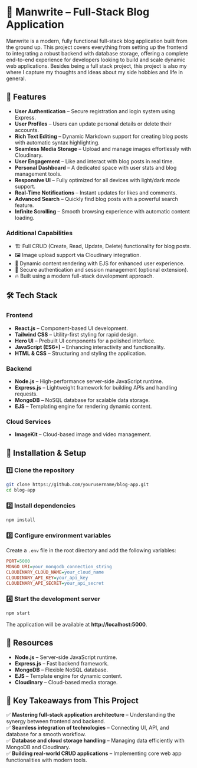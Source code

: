 # 📝 Manwrite – Full-Stack Blog Application

Manwrite is a modern, fully functional full-stack blog application built from the ground up. This project covers everything from setting up the frontend to integrating a robust backend with database storage, offering a complete end-to-end experience for developers looking to build and scale dynamic web applications. Besides being a full stack project, this project is also my where I capture my thoughts and ideas about my side hobbies and life in general.

## 🚀 Features

- **User Authentication** – Secure registration and login system using Express.
- **User Profiles** – Users can update personal details or delete their accounts.
- **Rich Text Editing** – Dynamic Markdown support for creating blog posts with automatic syntax highlighting.
- **Seamless Media Storage** – Upload and manage images effortlessly with Cloudinary.
- **User Engagement** – Like and interact with blog posts in real time.
- **Personal Dashboard** – A dedicated space with user stats and blog management tools.
- **Responsive UI** – Fully optimized for all devices with light/dark mode support.
- **Real-Time Notifications** – Instant updates for likes and comments.
- **Advanced Search** – Quickly find blog posts with a powerful search feature.
- **Infinite Scrolling** – Smooth browsing experience with automatic content loading.

### Additional Capabilities

- 🏗️ Full CRUD (Create, Read, Update, Delete) functionality for blog posts.
- 🖼️ Image upload support via Cloudinary integration.
- 📄 Dynamic content rendering with EJS for enhanced user experience.
- 🔐 Secure authentication and session management (optional extension).
- 🔥 Built using a modern full-stack development approach.

## 🛠 Tech Stack

### **Frontend**

- **React.js** – Component-based UI development.
- **Tailwind CSS** – Utility-first styling for rapid design.
- **Hero UI** – Prebuilt UI components for a polished interface.
- **JavaScript (ES6+)** – Enhancing interactivity and functionality.
- **HTML & CSS** – Structuring and styling the application.

### **Backend**

- **Node.js** – High-performance server-side JavaScript runtime.
- **Express.js** – Lightweight framework for building APIs and handling requests.
- **MongoDB** – NoSQL database for scalable data storage.
- **EJS** – Templating engine for rendering dynamic content.

### **Cloud Services**

- **ImageKit** – Cloud-based image and video management.

## 📂 Installation & Setup

### 1️⃣ Clone the repository

```sh
git clone https://github.com/yourusername/blog-app.git
cd blog-app
```

### 2️⃣ Install dependencies

```sh
npm install
```

### 3️⃣ Configure environment variables

Create a `.env` file in the root directory and add the following variables:

```ini
PORT=5000
MONGO_URI=your_mongodb_connection_string
CLOUDINARY_CLOUD_NAME=your_cloud_name
CLOUDINARY_API_KEY=your_api_key
CLOUDINARY_API_SECRET=your_api_secret
```

### 4️⃣ Start the development server

```sh
npm start
```

The application will be available at **http://localhost:5000**.

## 📁 Resources

- **Node.js** – Server-side JavaScript runtime.
- **Express.js** – Fast backend framework.
- **MongoDB** – Flexible NoSQL database.
- **EJS** – Template engine for dynamic content.
- **Cloudinary** – Cloud-based media storage.

## 🎯 Key Takeaways from This Project

✅ **Mastering full-stack application architecture** – Understanding the synergy between frontend and backend.  
✅ **Seamless integration of technologies** – Connecting UI, API, and database for a smooth workflow.  
✅ **Database and cloud storage handling** – Managing data efficiently with MongoDB and Cloudinary.  
✅ **Building real-world CRUD applications** – Implementing core web app functionalities with modern tools.
